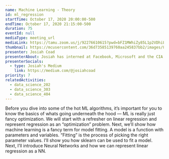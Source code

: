 ```yaml
---
name: Machine Learning - Theory
id: ml_regression
startTime: October 17, 2020 20:00:00-500
endTime: October 17, 2020 21:15:00-500
duration: 75
eventId: null
mediaType: meeting_url
mediaLink: https://tamu.zoom.us/j/92276610615?pwd=bFZ1MWhiZy85L1p2VDhiL1FFQktBZz09
thumbnail: https://mcusercontent.com/36d73585139760aa245837bb2/images/8d0a08a7-826f-4305-ac07-4b7907301372.jpg
presenter: Josiah Coad
presenterAbout: Josiah has interned at Facebook, Microsoft and the CIA. He is current a researching in reinforcement learning at Carnegie Mellon.
presenterSocials:
  - type: Josiah's Medium
    link: https://medium.com/@josiahcoad
priority: 7
relatedActivities:
  - data_science_202
  - data_science_303
  - data_science_404
---
```


Before you dive into some of the hot ML algorithms, it’s important for you to know the basics of whats going underneath the hood — ML is really just fancy optimization.
We will start with a refresher on linear regression and represent regression as an “optimization” problem. Next, we’ll show how machine learning is a fancy term for model fitting. A model is a function with parameters and variables. “Fitting” is the process of picking the right parameter values. I’ll show you how sklearn can be used to fit a model. Next, I’ll introduce Neural Networks and how we can represent linear regression as a NN.
